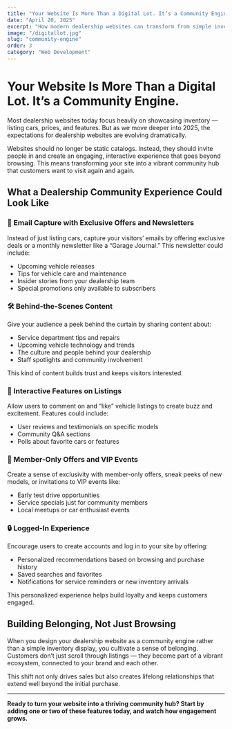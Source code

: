 ```yaml
---
title: "Your Website Is More Than a Digital Lot. It’s a Community Engine."
date: "April 20, 2025"
excerpt: "How modern dealership websites can transform from simple inventories to thriving community hubs."
image: "/digitallot.jpg"
slug: "community-engine"
order: 3
category: "Web Development"
---
```


# Your Website Is More Than a Digital Lot. It’s a Community Engine.

Most dealership websites today focus heavily on showcasing inventory — listing cars, prices, and features. But as we move deeper into 2025, the expectations for dealership websites are evolving dramatically.

Websites should no longer be static catalogs. Instead, they should invite people in and create an engaging, interactive experience that goes beyond browsing. This means transforming your site into a vibrant community hub that customers want to visit again and again.

## What a Dealership Community Experience Could Look Like

### 📧 Email Capture with Exclusive Offers and Newsletters

Instead of just listing cars, capture your visitors’ emails by offering exclusive deals or a monthly newsletter like a “Garage Journal.” This newsletter could include:

- Upcoming vehicle releases
- Tips for vehicle care and maintenance
- Insider stories from your dealership team
- Special promotions only available to subscribers

### 🛠️ Behind-the-Scenes Content

Give your audience a peek behind the curtain by sharing content about:

- Service department tips and repairs
- Upcoming vehicle technology and trends
- The culture and people behind your dealership
- Staff spotlights and community involvement

This kind of content builds trust and keeps visitors interested.

### 💬 Interactive Features on Listings

Allow users to comment on and “like” vehicle listings to create buzz and excitement. Features could include:

- User reviews and testimonials on specific models
- Community Q&A sections
- Polls about favorite cars or features

### 💎 Member-Only Offers and VIP Events

Create a sense of exclusivity with member-only offers, sneak peeks of new models, or invitations to VIP events like:

- Early test drive opportunities
- Service specials just for community members
- Local meetups or car enthusiast events

### 🔒 Logged-In Experience

Encourage users to create accounts and log in to your site by offering:

- Personalized recommendations based on browsing and purchase history
- Saved searches and favorites
- Notifications for service reminders or new inventory arrivals

This personalized experience helps build loyalty and keeps customers engaged.

## Building Belonging, Not Just Browsing

When you design your dealership website as a community engine rather than a simple inventory display, you cultivate a sense of belonging. Customers don’t just scroll through listings — they become part of a vibrant ecosystem, connected to your brand and each other.

This shift not only drives sales but also creates lifelong relationships that extend well beyond the initial purchase.

---

**Ready to turn your website into a thriving community hub? Start by adding one or two of these features today, and watch how engagement grows.**

